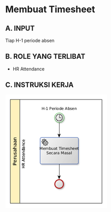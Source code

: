 # Membuat Timesheet

## <a name="input">A. INPUT</a>

Tiap H-1 periode absen

## <a name="role">B. ROLE YANG TERLIBAT</a>

* HR Attendance

## <a name="instruksi">C. INSTRUKSI KERJA</a>

![](../../img/membuat-timesheet-masal.png)
